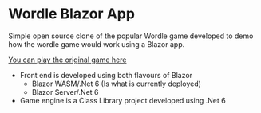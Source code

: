 # Wordle Blazor App

Simple open source clone of the popular Wordle game developed to demo how the wordle game would work using a Blazor app.

<a href="https://www.powerlanguage.co.uk/wordle/" class="underline font-bold">You can play the original game here</a>

* Front end is developed using both flavours of Blazor
    * Blazor WASM/.Net 6 (Is what is currently deployed)
    * Blazor Server/.Net 6
* Game engine is a Class Library project developed using .Net 6
